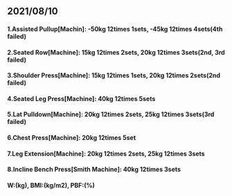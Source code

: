 ## 2021/08/10
#### 1.Assisted Pullup[Machin]: -50kg 12times 1sets, -45kg 12times 4sets(4th failed)
#### 2.Seated Row\[Machine\]: 15kg 12times 2sets, 20kg 12times 3sets(2nd, 3rd failed)  
#### 3.Shoulder Press[Machine]: 15kg 12times 1sets, 20kg 12times 2sets(2nd failed)   
#### 4.Seated Leg Press\[Machine\]: 40kg 12times 5sets
#### 5.Lat Pulldown\[Machine\]: 20kg 12times 2sets, 25kg 12times 3sets(3rd failed)
#### 6.Chest Press[Machine]: 20kg 12times 5set
#### 7.Leg Extension[Machine]: 20kg 12times 2sets, 25kg 12times 3sets
#### 8.Incline Bench Press\[Smith Machine\]: 40kg 12times 3sets
#### W:(kg), BMI:(kg/m2), PBF:(%)

